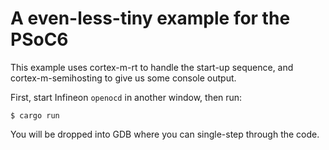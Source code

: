 # A even-less-tiny example for the PSoC6

This example uses cortex-m-rt to handle the start-up sequence, and
cortex-m-semihosting to give us some console output.

First, start Infineon `openocd` in another window, then run:

```console
$ cargo run
```

You will be dropped into GDB where you can single-step through the code.
